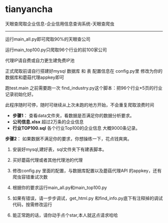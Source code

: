 # tianyancha
天眼查爬取企业信息-企业信用信息查询系统-天眼查爬虫

------

运行main_all.py即可爬取90%的天眼查公司

运行main_top100.py只爬取96个行业的前100家公司

代理IP请自费或自力更生建免费IP池

正式爬取前请自行搭建好mysql 数据库 和 表
配置信息在 config.py里 修改为你的数据库和蘑菇代理appkey即可

跑test.main  之前需要跑一次 find_industry.py这个脚本：把96个行业*5页的行业记录初始化好。

此程序随时可停，随时可继续从上次未跑的地方开始，不会重复爬取浪费时间

- **步骤1**：
  查看data文件夹，看数据是否满足你的数据分析要求。
- **公司信息.xlsx**  超过2万条的企业信息
- **行业TOP100.sql** 各个行业Top100的企业信息 大概9000条记录。

**步骤2**：
如果数据不满足你的要求，你想操练一下，花点钱爽爽。

1. 安装好mysql,建好表，sql文件夹下有建表脚本。
2. 买好蘑菇代理或者其他代理池的代理

3. 修改config.py 里面的配置，与数据库配置以及蘑菇代理API 的appkey，还有爬虫容错重试次数

4. 根据你的要求运行main_all.py和main_top100.py

5. 如果有错误，请一步步调试，get_html.py  和find_info.py底下有注释掉的调试代码，按需修改运行
6. 能正常跑的话，请你动手点个star,本人就这点请求哈哈





